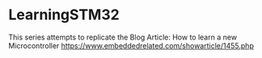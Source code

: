 # LearningSTM32
This series attempts to replicate the Blog Article: How to learn a new Microcontroller https://www.embeddedrelated.com/showarticle/1455.php
